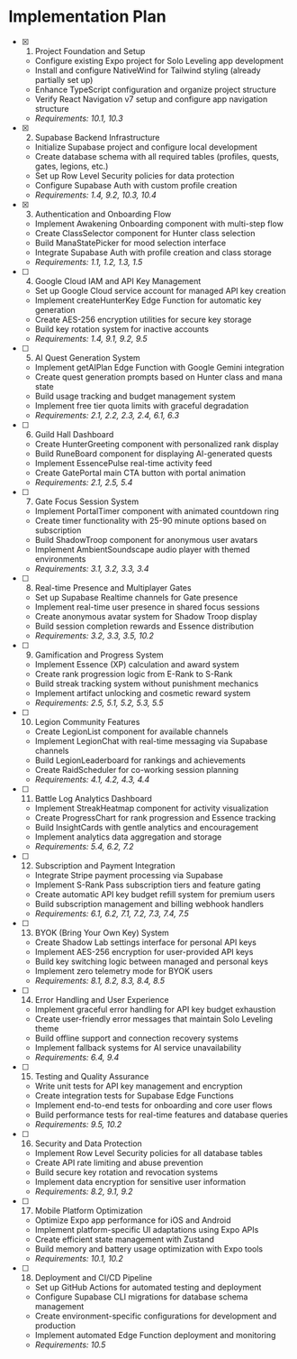 # Implementation Plan

- [x] 1. Project Foundation and Setup
  - Configure existing Expo project for Solo Leveling app development
  - Install and configure NativeWind for Tailwind styling (already partially set up)
  - Enhance TypeScript configuration and organize project structure
  - Verify React Navigation v7 setup and configure app navigation structure
  - _Requirements: 10.1, 10.3_

- [x] 2. Supabase Backend Infrastructure
  - Initialize Supabase project and configure local development
  - Create database schema with all required tables (profiles, quests, gates, legions, etc.)
  - Set up Row Level Security policies for data protection
  - Configure Supabase Auth with custom profile creation
  - _Requirements: 1.4, 9.2, 10.3, 10.4_

- [x] 3. Authentication and Onboarding Flow
  - Implement Awakening Onboarding component with multi-step flow
  - Create ClassSelector component for Hunter class selection
  - Build ManaStatePicker for mood selection interface
  - Integrate Supabase Auth with profile creation and class storage
  - _Requirements: 1.1, 1.2, 1.3, 1.5_

- [ ] 4. Google Cloud IAM and API Key Management
  - Set up Google Cloud service account for managed API key creation
  - Implement createHunterKey Edge Function for automatic key generation
  - Create AES-256 encryption utilities for secure key storage
  - Build key rotation system for inactive accounts
  - _Requirements: 1.4, 9.1, 9.2, 9.5_

- [ ] 5. AI Quest Generation System
  - Implement getAIPlan Edge Function with Google Gemini integration
  - Create quest generation prompts based on Hunter class and mana state
  - Build usage tracking and budget management system
  - Implement free tier quota limits with graceful degradation
  - _Requirements: 2.1, 2.2, 2.3, 2.4, 6.1, 6.3_

- [ ] 6. Guild Hall Dashboard
  - Create HunterGreeting component with personalized rank display
  - Build RuneBoard component for displaying AI-generated quests
  - Implement EssencePulse real-time activity feed
  - Create GatePortal main CTA button with portal animation
  - _Requirements: 2.1, 2.5, 5.4_

- [ ] 7. Gate Focus Session System
  - Implement PortalTimer component with animated countdown ring
  - Create timer functionality with 25-90 minute options based on subscription
  - Build ShadowTroop component for anonymous user avatars
  - Implement AmbientSoundscape audio player with themed environments
  - _Requirements: 3.1, 3.2, 3.3, 3.4_

- [ ] 8. Real-time Presence and Multiplayer Gates
  - Set up Supabase Realtime channels for Gate presence
  - Implement real-time user presence in shared focus sessions
  - Create anonymous avatar system for Shadow Troop display
  - Build session completion rewards and Essence distribution
  - _Requirements: 3.2, 3.3, 3.5, 10.2_

- [ ] 9. Gamification and Progress System
  - Implement Essence (XP) calculation and award system
  - Create rank progression logic from E-Rank to S-Rank
  - Build streak tracking system without punishment mechanics
  - Implement artifact unlocking and cosmetic reward system
  - _Requirements: 2.5, 5.1, 5.2, 5.3, 5.5_

- [ ] 10. Legion Community Features
  - Create LegionList component for available channels
  - Implement LegionChat with real-time messaging via Supabase channels
  - Build LegionLeaderboard for rankings and achievements
  - Create RaidScheduler for co-working session planning
  - _Requirements: 4.1, 4.2, 4.3, 4.4_

- [ ] 11. Battle Log Analytics Dashboard
  - Implement StreakHeatmap component for activity visualization
  - Create ProgressChart for rank progression and Essence tracking
  - Build InsightCards with gentle analytics and encouragement
  - Implement analytics data aggregation and storage
  - _Requirements: 5.4, 6.2, 7.2_

- [ ] 12. Subscription and Payment Integration
  - Integrate Stripe payment processing via Supabase
  - Implement S-Rank Pass subscription tiers and feature gating
  - Create automatic API key budget refill system for premium users
  - Build subscription management and billing webhook handlers
  - _Requirements: 6.1, 6.2, 7.1, 7.2, 7.3, 7.4, 7.5_

- [ ] 13. BYOK (Bring Your Own Key) System
  - Create Shadow Lab settings interface for personal API keys
  - Implement AES-256 encryption for user-provided API keys
  - Build key switching logic between managed and personal keys
  - Implement zero telemetry mode for BYOK users
  - _Requirements: 8.1, 8.2, 8.3, 8.4, 8.5_

- [ ] 14. Error Handling and User Experience
  - Implement graceful error handling for API key budget exhaustion
  - Create user-friendly error messages that maintain Solo Leveling theme
  - Build offline support and connection recovery systems
  - Implement fallback systems for AI service unavailability
  - _Requirements: 6.4, 9.4_

- [ ] 15. Testing and Quality Assurance
  - Write unit tests for API key management and encryption
  - Create integration tests for Supabase Edge Functions
  - Implement end-to-end tests for onboarding and core user flows
  - Build performance tests for real-time features and database queries
  - _Requirements: 9.5, 10.2_

- [ ] 16. Security and Data Protection
  - Implement Row Level Security policies for all database tables
  - Create API rate limiting and abuse prevention
  - Build secure key rotation and revocation systems
  - Implement data encryption for sensitive user information
  - _Requirements: 8.2, 9.1, 9.2_

- [ ] 17. Mobile Platform Optimization
  - Optimize Expo app performance for iOS and Android
  - Implement platform-specific UI adaptations using Expo APIs
  - Create efficient state management with Zustand
  - Build memory and battery usage optimization with Expo tools
  - _Requirements: 10.1, 10.2_

- [ ] 18. Deployment and CI/CD Pipeline
  - Set up GitHub Actions for automated testing and deployment
  - Configure Supabase CLI migrations for database schema management
  - Create environment-specific configurations for development and production
  - Implement automated Edge Function deployment and monitoring
  - _Requirements: 10.5_